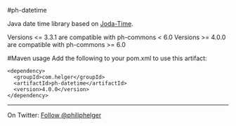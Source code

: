 #ph-datetime

Java date time library based on [Joda-Time](http://www.joda.org/joda-time/).

Versions <= 3.3.1 are compatible with ph-commons < 6.0
Versions >= 4.0.0 are compatible with ph-commons >= 6.0

#Maven usage
Add the following to your pom.xml to use this artifact:
```
<dependency>
  <groupId>com.helger</groupId>
  <artifactId>ph-datetime</artifactId>
  <version>4.0.0</version>
</dependency>
```

---

On Twitter: <a href="https://twitter.com/philiphelger">Follow @philiphelger</a>
